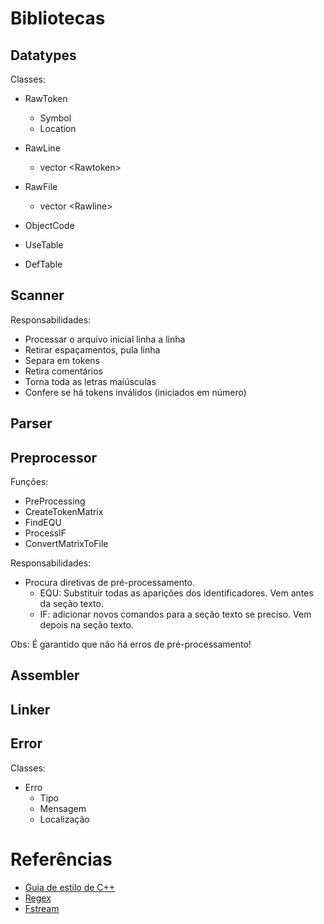# Bibliotecas


## Datatypes

Classes:

* RawToken
    * Symbol
    * Location
* RawLine
    * vector &lt;Rawtoken>
* RawFile
    * vector &lt;Rawline>

* ObjectCode
* UseTable
* DefTable


## Scanner

Responsabilidades:
* Processar o arquivo inicial linha a linha
* Retirar espaçamentos, pula linha 
* Separa em tokens
* Retira comentários
* Torna toda as letras maiúsculas
* Confere se há tokens inválidos (iniciados em número)

## Parser

## Preprocessor

Funções:
* PreProcessing
* CreateTokenMatrix
* FindEQU
* ProcessIF
* ConvertMatrixToFile

Responsabilidades:
* Procura diretivas de pré-processamento.
    * EQU: Substituir todas as aparições dos identificadores. Vem antes da seção texto.
    * IF: adicionar novos comandos para a seção texto se preciso. Vem depois na seção texto.

Obs:
É garantido que não há erros de pré-processamento!

## Assembler

## Linker

## Error

Classes:

* Erro
    * Tipo
    * Mensagem
    * Localização


# Referências

* [Guia de estilo de C++](https://google.github.io/styleguide/cppguide.html)
* [Regex](https://cplusplus.com/reference/regex/)
* [Fstream](https://cplusplus.com/reference/fstream/fstream/)

